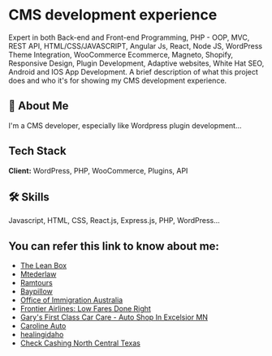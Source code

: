 
# CMS development experience

Expert in both Back-end and Front-end Programming, PHP - OOP, MVC, REST API, HTML/CSS/JAVASCRIPT, Angular Js, React, Node JS, WordPress Theme Integration, WooCommerce Ecommerce, Magneto, Shopify, Responsive Design, Plugin Development, Adaptive websites, White Hat SEO, Android and IOS App Development.
A brief description of what this project does and who it's for showing my CMS development experience.


## 🚀 About Me
I'm a CMS developer, especially like Wordpress plugin development...


## Tech Stack

**Client:** WordPress, PHP, WooCommerce, Plugins, API


## 🛠 Skills
Javascript, HTML, CSS, React.js, Express.js, PHP, WordPress...


## You can refer this link to know about me:

 - [The Lean Box](https://theleanbox.com/)
 - [Mtederlaw](http://www.mtelderlaw.com/)
 - [Ramtours](https://www.ramtours.com/)
 - [Baypillow](https://www.baypillow.com/)
 - [Office of Immigration Australia](https://www.immigrationsaustralia.com.au/)
 - [Frontier Airlines: Low Fares Done Right](http://flyfrontier.com.au)
 - [Gary's First Class Car Care - Auto Shop In Excelsior MN](http://www.garysfccc.com/)
 - [Caroline Auto](http://carolineauto.net/)
 - [healingidaho](http://www.healingidaho.com/)
 - [Check Cashing North Central Texas](http://cliffscheckcashing.com/)
